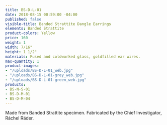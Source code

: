 ```yaml
---
title: BS-D-L-01
date: 2018-08-15 00:59:00 -04:00
published: false
visible-title: Banded Strattite Dangle Earrings
elements: Banded Strattite
product-colors: Yellow
price: 160
weight: 1
width: 7/16"
height: 1 1/2"
materials: Fused and coldworked glass, goldfilled ear wires.
max-quantity: 1
product-images:
- "/uploads/BS-D-L-01_web.jpg"
- "/uploads/BS-D-L-01-grey_web.jpg"
- "/uploads/BS-D-L-01-green_web.jpg"
products:
- BS-N-S-01
- BS-D-M-01
- BS-D-M-04
---
```


Made from Banded Strattite specimen. Fabricated by the Chief Investigator, Ráchel Räder.